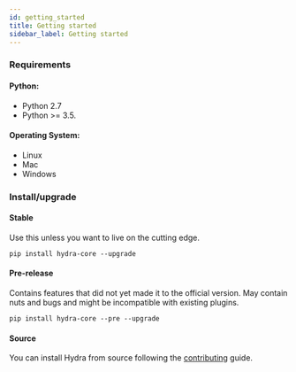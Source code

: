 ```yaml
---
id: getting_started
title: Getting started
sidebar_label: Getting started
---
```

### Requirements
#### Python:
* Python 2.7
* Python >= 3.5.

#### Operating System:
* Linux
* Mac
* Windows


### Install/upgrade
#### Stable 
Use this unless you want to live on the cutting edge.
```
pip install hydra-core --upgrade
```

#### Pre-release
Contains features that did not yet made it to the official version.
May contain nuts and bugs and might be incompatible with existing plugins.
```
pip install hydra-core --pre --upgrade
```
#### Source
You can install Hydra from source following the [contributing](development/contributing/) guide.